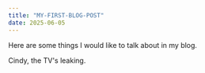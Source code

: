 ```yaml
---
title: "MY-FIRST-BLOG-POST"
date: 2025-06-05
---
```


Here are some things I would like to talk about in my blog. 

Cindy, the TV's leaking.
